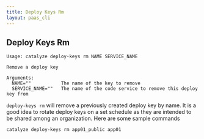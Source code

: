```yaml
---
title: Deploy Keys Rm
layout: paas_cli
---
```


## Deploy Keys Rm

```
Usage: catalyze deploy-keys rm NAME SERVICE_NAME

Remove a deploy key

Arguments:
  NAME=""           The name of the key to remove
  SERVICE_NAME=""   The name of the code service to remove this deploy key from
```

`deploy-keys rm` will remove a previously created deploy key by name. It is a good idea to rotate deploy keys on a set schedule as they are intended to be shared among an organization. Here are some sample commands

```
catalyze deploy-keys rm app01_public app01
```
